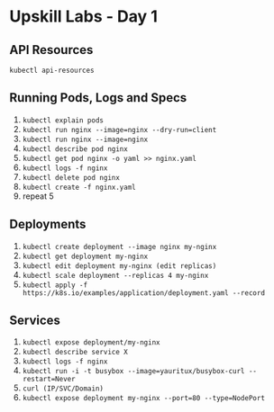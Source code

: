 # Upskill Labs - Day 1

## API Resources

`kubectl api-resources`

## Running Pods, Logs and Specs

1. `kubectl explain pods`
2. `kubectl run nginx --image=nginx --dry-run=client`
3. `kubectl run nginx --image=nginx`
4. `kubectl describe pod nginx`
5. `kubectl get pod nginx -o yaml >> nginx.yaml`
6. `kubectl logs -f nginx`
7. `kubectl delete pod nginx`
8. `kubectl create -f nginx.yaml`
9. repeat 5

## Deployments

1. `kubectl create deployment --image nginx my-nginx`
2. `kubectl get deployment my-nginx`
3. `kubectl edit deployment my-nginx (edit replicas)`
4. `kubectl scale deployment --replicas 4 my-nginx`
5. `kubectl apply -f https://k8s.io/examples/application/deployment.yaml --record`

## Services

1. `kubectl expose deployment/my-nginx`
2. `kubectl describe service X`
3. `kubectl logs -f nginx`
4. `kubectl run -i -t busybox --image=yauritux/busybox-curl --restart=Never`
5. `curl (IP/SVC/Domain)`
6. `kubectl expose deployment my-nginx --port=80 --type=NodePort`